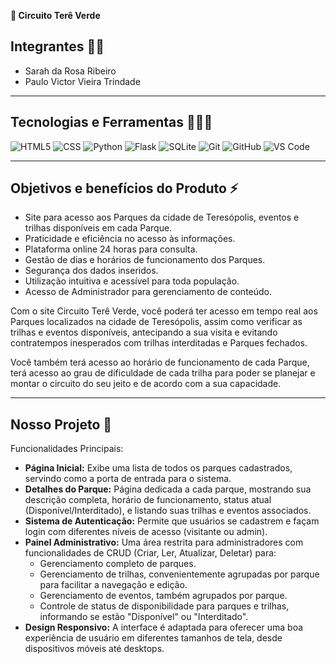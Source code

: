  <strong>🌿 Circuito Terê Verde</strong>
  
## Integrantes 👩🧑

* Sarah da Rosa Ribeiro
* Paulo Victor Vieira Trindade

------------------------
## Tecnologias e Ferramentas 👨‍💻🔧

![HTML5](https://img.shields.io/badge/html5-%23E34F26.svg?style=for-the-badge&logo=html5&logoColor=white)
![CSS](https://img.shields.io/badge/css3-%231572B6.svg?style=for-the-badge&logo=css3&logoColor=white)
![Python](https://img.shields.io/badge/python-3670A0?style=for-the-badge&logo=python&logoColor=ffdd54)
![Flask](https://img.shields.io/badge/flask-%23000.svg?style=for-the-badge&logo=flask&logoColor=white)
![SQLite](https://img.shields.io/badge/sqlite-%2307405e.svg?style=for-the-badge&logo=sqlite&logoColor=white)
![Git](https://img.shields.io/badge/git-%23F05033.svg?style=for-the-badge&logo=git&logoColor=white)
![GitHub](https://img.shields.io/badge/github-%23121011.svg?style=for-the-badge&logo=github&logoColor=white)
![VS Code](https://img.shields.io/badge/VS%20Code-0078d7.svg?style=for-the-badge&logo=visual-studio-code&logoColor=white)

  
--------------------------------
## Objetivos e benefícios do Produto ⚡
 
* Site para acesso aos Parques da cidade de Teresópolis, eventos e trilhas disponíveis em cada Parque.
* Praticidade e eficiência no acesso às informações.
* Plataforma online 24 horas para consulta.
* Gestão de dias e horários de funcionamento dos Parques.
* Segurança dos dados inseridos.
* Utilização intuitiva e acessível para toda população.
* Acesso de Administrador para gerenciamento de conteúdo.

Com o site Circuito Terê Verde, você poderá ter acesso em tempo real aos Parques localizados na cidade de Teresópolis, assim como verificar as trilhas e eventos disponíveis, antecipando a sua visita e evitando contratempos inesperados com trilhas interditadas e Parques fechados.

Você também terá acesso ao horário de funcionamento de cada Parque, terá acesso ao grau de dificuldade de cada trilha para poder se planejar e montar o circuito do seu jeito e de acordo com a sua capacidade.

------------------------------------
## Nosso Projeto 📱

Funcionalidades Principais:

* <strong>Página Inicial:</strong> Exibe uma lista de todos os parques cadastrados, servindo como a porta de entrada para o sistema.
* <strong>Detalhes do Parque:</strong> Página dedicada a cada parque, mostrando sua descrição completa, horário de funcionamento, status atual (Disponível/Interditado), e listando suas trilhas e eventos associados.
* <strong>Sistema de Autenticação:</strong> Permite que usuários se cadastrem e façam login com diferentes níveis de acesso (visitante ou admin).
* <strong>Painel Administrativo:</strong> Uma área restrita para administradores com funcionalidades de CRUD (Criar, Ler, Atualizar, Deletar) para:
  - Gerenciamento completo de parques.
  - Gerenciamento de trilhas, convenientemente agrupadas por parque para facilitar a navegação e edição.
  - Gerenciamento de eventos, também agrupados por parque.
  - Controle de status de disponibilidade para parques e trilhas, informando se estão "Disponível" ou "Interditado".
* <strong>Design Responsivo:</strong> A interface é adaptada para oferecer uma boa experiência de usuário em diferentes tamanhos de tela, desde dispositivos móveis até desktops.



